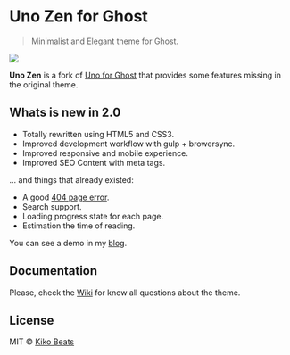 # Uno Zen for Ghost

> Minimalist and Elegant theme for Ghost.

[<img src="http://i.imgur.com/jIuv1pq.png">](http://kikobeats.com)

**Uno Zen** is a fork of [Uno for Ghost](https://github.com/daleanthony/Uno) that provides some features missing in the original theme.

## Whats is new in 2.0

- Totally rewritten using HTML5 and CSS3.
- Improved development workflow with gulp + browersync.
- Improved responsive and mobile experience.
- Improved SEO Content with meta tags.

... and things that already existed:

- A good [404 page error](http://kikobeats.com/404).
- Search support.
- Loading progress state for each page.
- Estimation the time of reading.

You can see a demo in my [blog](http://blog.kikobeats.com).

## Documentation

Please, check the [Wiki](https://github.com/Kikobeats/uno-zen/wiki) for know all questions about the theme.

## License

MIT © [Kiko Beats](kikobeats.com)
